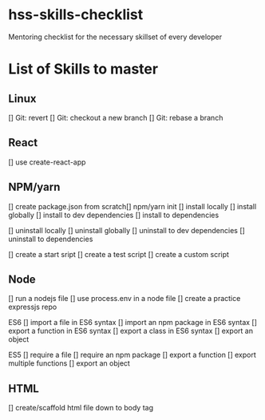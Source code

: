 # hss-skills-checklist
Mentoring checklist for the necessary skillset of every developer

# List of Skills to master

## Linux
[] Git: revert
[] Git: checkout a new branch
[] Git: rebase a branch

## React
[] use create-react-app

## NPM/yarn
[] create package.json from scratch[] npm/yarn init
[] install locally
[] install globally
[] install to dev dependencies
[] install to dependencies

[] uninstall locally
[] uninstall globally
[] uninstall to dev dependencies
[] uninstall to dependencies

[] create a start sript
[] create a test script
[] create a custom script

## Node
[] run a nodejs file
[] use process.env in a node file
[] create a practice expressjs repo

ES6
[] import a file in ES6 syntax
[] import an npm package in ES6 syntax
[] export a function in ES6 syntax
[] export a class in ES6 syntax
[] export an object

ES5
[] require a file
[] require an npm package
[] export a function
[] export multiple functions
[] export an object

## HTML
[] create/scaffold html file down to body tag

